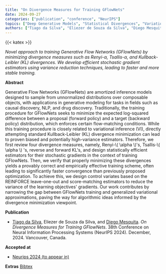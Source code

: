```yaml
---
title: "On Divergence Measures for Training GFlowNets"
date: 2024-09-27
categories: ["publication", "conference", "NeurIPS"]
topics: ["Deep Generative Models", "Statistical Divergences", "Variational Inference", "Generative Flow Networks"]
authors: ["Tiago da Silva", "Eliezer de Souza da Silva", "Diego Mesquita"]
---
```

{{< katex >}}

*Novel approach to training Generative Flow Networks (GFlowNets) by minimizing divergence measures such as Renyi-$\alpha$, Tsallis-$\alpha$, and Kullback-Leibler (KL) divergences. We develop efficient stochastic gradient estimators using variance reduction techniques, leading to faster and more stable training.*
<!--more-->
**Abstract** 

Generative Flow Networks (GFlowNets) are amortized inference models designed to sample from unnormalized distributions over composable objects, with applications in generative modeling for tasks in fields such as causal discovery, NLP, and drug discovery. Traditionally, the training procedure for GFlowNets seeks to minimize the expected log-squared difference between a proposal (forward policy) and a target (backward policy) distribution, which enforces certain flow-matching conditions. While this training procedure is closely related to variational inference (VI), directly attempting standard Kullback-Leibler (KL) divergence minimization can lead to proven biased and potentially high-variance estimators. Therefore, we first review four divergence measures, namely, Renyi-\\( \alpha \\)'s, Tsallis-\\( \alpha \\) 's, reverse and forward KL's, and design statistically efficient estimators for their stochastic gradients in the context of training GFlowNets. Then, we verify that properly minimizing these divergences yields a provably correct and empirically effective training scheme, often leading to significantly faster convergence than previously proposed optimization. To achieve this, we design control variates based on the REINFORCE leave-one-out and score-matching estimators to reduce the variance of the learning objectives' gradients. Our work contributes by narrowing the gap between GFlowNets training and generalized variational approximations, paving the way for algorithmic ideas informed by the divergence minimization viewpoint. 

**Publication**

* [Tiago da Silva](https://www.linkedin.com/in/tiagodasilvah/), Eliezer de Souza da Silva, and [Diego Mesquita](https://weakly-informative.github.io/). *On Divergence Measures for Training GFlowNets*. 38th Conference on Neural Information Processing Systems (NeurIPS 2024). December, 2024. Vancouver, Canada. 

**Accepted at**
- [Neurips 2024 (to appear in)](https://openreview.net/forum?id=N5H4z0Pzvn)

**Extras**
[Bibtex](bibtex/bib.bib)

